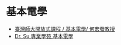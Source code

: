 # 基本電學

* [臺灣師大開放式課程 / 基本電學/ 何宏發教授](http://ocw.lib.ntnu.edu.tw/course/view.php?id=156)
* [Dr. Su 專業學苑 基本電學](https://www.youtube.com/playlist?list=PLpqqqW2lIbnBMGiDEz7O18buw65TZdJ75)
